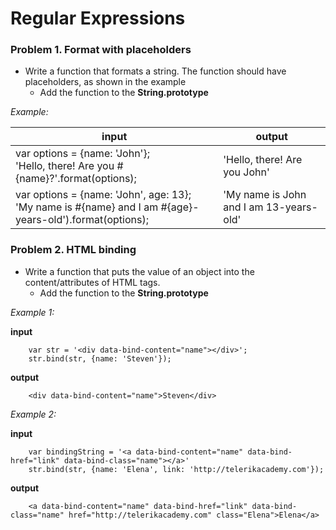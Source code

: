 Regular Expressions
=======

### Problem 1. Format with placeholders
*	Write a function that formats a string. The function should have placeholders, as shown in the example
	*	Add the function to the **String.prototype**

_Example:_

| input | output |
| ------------------------------------------------------- | ------------------------------------------ |
|	var options = {name: 'John'};<br/>'Hello, there! Are you #{name}?'.format(options);	| 'Hello, there! Are you John'|
|	var options = {name: 'John', age: 13};<br/>'My name is #{name} and I am #{age}-years-old').format(options);|'My name is John and I am 13-years-old' |

### Problem 2. HTML binding
*	Write a function that puts the value of an object into the content/attributes of HTML tags.
	*	Add the function to the **String.prototype**

_Example 1:_

**input**

		var str = '<div data-bind-content="name"></div>';
		str.bind(str, {name: 'Steven'});

**output**

		<div data-bind-content="name">Steven</div>

_Example 2:_

**input**
		
		var bindingString = '<a data-bind-content="name" data-bind-href="link" data-bind-class="name"></а>'
		str.bind(str, {name: 'Elena', link: 'http://telerikacademy.com'});

**output**

		<a data-bind-content="name" data-bind-href="link" data-bind-class="name" href="http://telerikacademy.com" class="Elena">Elena</а>
